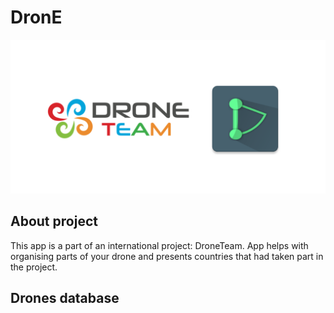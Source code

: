# DronE

![Project logo](drone_background.png)

## About project
This app is a part of an international project: DroneTeam. App helps with organising parts of your drone and presents countries that had taken part in the project.

## Drones database

